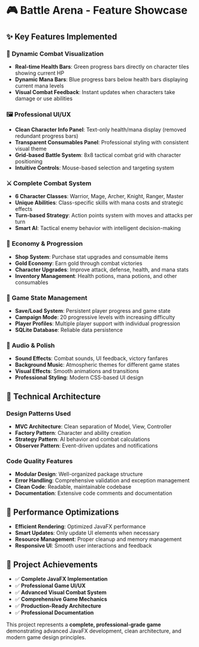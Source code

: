 # 🎮 Battle Arena - Feature Showcase

## ✨ Key Features Implemented

### 🎯 **Dynamic Combat Visualization**
- **Real-time Health Bars**: Green progress bars directly on character tiles showing current HP
- **Dynamic Mana Bars**: Blue progress bars below health bars displaying current mana levels
- **Visual Combat Feedback**: Instant updates when characters take damage or use abilities

### 🖼️ **Professional UI/UX**
- **Clean Character Info Panel**: Text-only health/mana display (removed redundant progress bars)
- **Transparent Consumables Panel**: Professional styling with consistent visual theme
- **Grid-based Battle System**: 8x8 tactical combat grid with character positioning
- **Intuitive Controls**: Mouse-based selection and targeting system

### ⚔️ **Complete Combat System**
- **6 Character Classes**: Warrior, Mage, Archer, Knight, Ranger, Master
- **Unique Abilities**: Class-specific skills with mana costs and strategic effects
- **Turn-based Strategy**: Action points system with moves and attacks per turn
- **Smart AI**: Tactical enemy behavior with intelligent decision-making

### 🏪 **Economy & Progression**
- **Shop System**: Purchase stat upgrades and consumable items
- **Gold Economy**: Earn gold through combat victories
- **Character Upgrades**: Improve attack, defense, health, and mana stats
- **Inventory Management**: Health potions, mana potions, and other consumables

### 💾 **Game State Management**
- **Save/Load System**: Persistent player progress and game state
- **Campaign Mode**: 20 progressive levels with increasing difficulty
- **Player Profiles**: Multiple player support with individual progression
- **SQLite Database**: Reliable data persistence

### 🎵 **Audio & Polish**
- **Sound Effects**: Combat sounds, UI feedback, victory fanfares
- **Background Music**: Atmospheric themes for different game states
- **Visual Effects**: Smooth animations and transitions
- **Professional Styling**: Modern CSS-based UI design

## 🔧 **Technical Architecture**

### **Design Patterns Used**
- **MVC Architecture**: Clean separation of Model, View, Controller
- **Factory Pattern**: Character and ability creation
- **Strategy Pattern**: AI behavior and combat calculations
- **Observer Pattern**: Event-driven updates and notifications

### **Code Quality Features**
- **Modular Design**: Well-organized package structure
- **Error Handling**: Comprehensive validation and exception management
- **Clean Code**: Readable, maintainable codebase
- **Documentation**: Extensive code comments and documentation

## 🚀 **Performance Optimizations**
- **Efficient Rendering**: Optimized JavaFX performance
- **Smart Updates**: Only update UI elements when necessary
- **Resource Management**: Proper cleanup and memory management
- **Responsive UI**: Smooth user interactions and feedback

## 🎊 **Project Achievements**
- ✅ **Complete JavaFX Implementation**
- ✅ **Professional Game UI/UX**
- ✅ **Advanced Visual Combat System**
- ✅ **Comprehensive Game Mechanics**
- ✅ **Production-Ready Architecture**
- ✅ **Professional Documentation**

This project represents a **complete, professional-grade game** demonstrating advanced JavaFX development, clean architecture, and modern game design principles.